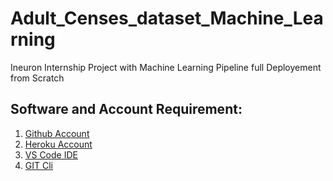 # Adult_Censes_dataset_Machine_Learning
Ineuron Internship Project with Machine Learning Pipeline full Deployement from Scratch

## Software and Account Requirement:

1. [Github Account](http://github.com)
2. [Heroku Account](https://dashboard.heroku.com/login)
3. [VS Code IDE](https://code.visualstudio.com/download)
4. [GIT Cli](https://git-scm.com/downloads)
